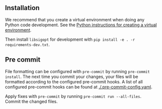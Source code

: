 <!--
Copyright © 2023 Intel Corporation

SPDX-License-Identifier: Apache License 2.0
-->

## Installation

We recommend that you create a virtual environment when doing any Python code development.
See the [Python instructions for creating a virtual environment](https://docs.python.org/3/library/venv.html#creating-virtual-environments).

Then install `libsigopt` for development with `pip install -e . -r requirements-dev.txt`.

## Pre commit

File formatting can be configured with `pre-commit` by running `pre-commit install`.
The next time you commit your changes, your files will be formatted according to the configured pre-commit hooks.
A list of all configured pre-commit hooks can be found at [./.pre-commit-config.yaml](./.pre-commit-config.yaml).

Apply fixes with `pre-commit` by running `pre-commit run --all-files`. Commit the changed files.
